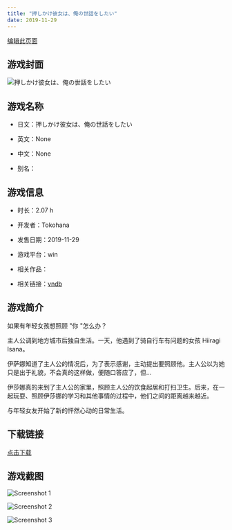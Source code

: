 ```yaml
---
title: "押しかけ彼女は、俺の世話をしたい"
date: 2019-11-29
---
```

[编辑此页面](https://github.com/ACG-3/ADV3-source/blob/main/source/_posts/games/%E6%8A%BC%E3%81%97%E3%81%8B%E3%81%91%E5%BD%BC%E5%A5%B3%E3%81%AF%E3%80%81%E4%BF%BA%E3%81%AE%E4%B8%96%E8%A9%B1%E3%82%92%E3%81%97%E3%81%9F%E3%81%84.md)

## 游戏封面

![押しかけ彼女は、俺の世話をしたい](https://pan.timero.xyz/onedrive/img_lib_001/%E6%8A%BC%E3%81%97%E3%81%8B%E3%81%91%E5%BD%BC%E5%A5%B3%E3%81%AF%E3%80%81%E4%BF%BA%E3%81%AE%E4%B8%96%E8%A9%B1%E3%82%92%E3%81%97%E3%81%9F%E3%81%84_cover.avif)


## 游戏名称

- 日文：押しかけ彼女は、俺の世話をしたい
- 英文：None
- 中文：None

- 别名：


## 游戏信息

- 时长：2.07 h
- 开发者：Tokohana
- 发售日期：2019-11-29
- 游戏平台：win
- 相关作品：

- 相关链接：[vndb](https://vndb.org/v26515)


## 游戏简介

如果有年轻女孩想照顾 "你 "怎么办？

主人公调到地方城市后独自生活。一天，他遇到了骑自行车有问题的女孩 Hiiragi Isana。

伊萨娜知道了主人公的情况后，为了表示感谢，主动提出要照顾他。主人公以为她只是出于礼貌，不会真的这样做，便随口答应了，但...

伊莎娜真的来到了主人公的家里，照顾主人公的饮食起居和打扫卫生。后来，在一起玩耍、照顾伊莎娜的学习和其他事情的过程中，他们之间的距离越来越近。

与年轻女友开始了新的怦然心动的日常生活。


## 下载链接

[点击下载](https://pan.timero.xyz/onedrive/adv_lib_001/%E6%8A%BC%E3%81%97%E3%81%8B%E3%81%91%E5%BD%BC%E5%A5%B3%E3%81%AF%E3%80%81%E4%BF%BA%E3%81%AE%E4%B8%96%E8%A9%B1%E3%82%92%E3%81%97%E3%81%9F%E3%81%84)


## 游戏截图


![Screenshot 1](https://pan.timero.xyz/onedrive/img_lib_001/%E6%8A%BC%E3%81%97%E3%81%8B%E3%81%91%E5%BD%BC%E5%A5%B3%E3%81%AF%E3%80%81%E4%BF%BA%E3%81%AE%E4%B8%96%E8%A9%B1%E3%82%92%E3%81%97%E3%81%9F%E3%81%84_Screenshot_1.avif)

![Screenshot 2](https://pan.timero.xyz/onedrive/img_lib_001/%E6%8A%BC%E3%81%97%E3%81%8B%E3%81%91%E5%BD%BC%E5%A5%B3%E3%81%AF%E3%80%81%E4%BF%BA%E3%81%AE%E4%B8%96%E8%A9%B1%E3%82%92%E3%81%97%E3%81%9F%E3%81%84_Screenshot_2.avif)

![Screenshot 3](https://pan.timero.xyz/onedrive/img_lib_001/%E6%8A%BC%E3%81%97%E3%81%8B%E3%81%91%E5%BD%BC%E5%A5%B3%E3%81%AF%E3%80%81%E4%BF%BA%E3%81%AE%E4%B8%96%E8%A9%B1%E3%82%92%E3%81%97%E3%81%9F%E3%81%84_Screenshot_3.avif)

